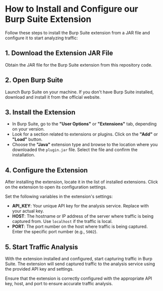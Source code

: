 # How to Install and Configure our Burp Suite Extension

Follow these steps to install the Burp Suite extension from a JAR file and configure it to start analyzing traffic:

## 1. Download the Extension JAR File

Obtain the JAR file for the Burp Suite extension from this repository code.

## 2. Open Burp Suite

Launch Burp Suite on your machine. If you don't have Burp Suite installed, download and install it from the official website.

## 3. Install the Extension

- In Burp Suite, go to the **"User Options"** or **"Extensions"** tab, depending on your version.
- Look for a section related to extensions or plugins. Click on the **"Add"** or **"Load"** button.
- Choose the **"Java"** extension type and browse to the location where you downloaded the `plugin.jar` file. Select the file and confirm the installation.

## 4. Configure the Extension

After installing the extension, locate it in the list of installed extensions. Click on the extension to open its configuration settings.

Set the following variables in the extension's settings:
- **API_KEY**: Your unique API key for the analysis service. Replace with your actual key.
- **HOST**: The hostname or IP address of the server where traffic is being captured from. Use `localhost` if the traffic is local.
- **PORT**: The port number on the host where traffic is being captured. Enter the specific port number (e.g., `5002`).

## 5. Start Traffic Analysis

With the extension installed and configured, start capturing traffic in Burp Suite. The extension will send captured traffic to the analysis service using the provided API key and settings.

Ensure that the extension is correctly configured with the appropriate API key, host, and port to ensure accurate traffic analysis.
